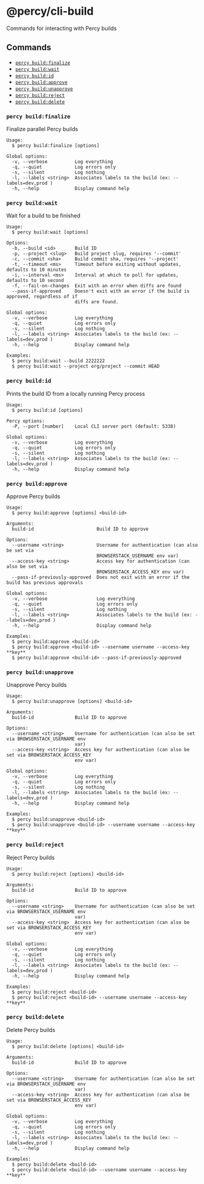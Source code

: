 # @percy/cli-build

Commands for interacting with Percy builds

## Commands
<!-- commands -->
* [`percy build:finalize`](#percy-buildfinalize)
* [`percy build:wait`](#percy-buildwait)
* [`percy build:id`](#percy-buildid)
* [`percy build:approve`](#percy-buildapprove)
* [`percy build:unapprove`](#percy-buildunapprove)
* [`percy build:reject`](#percy-buildreject)
* [`percy build:delete`](#percy-builddelete)

### `percy build:finalize`

Finalize parallel Percy builds

```
Usage:
  $ percy build:finalize [options]

Global options:
  -v, --verbose          Log everything
  -q, --quiet            Log errors only
  -s, --silent           Log nothing
  -l, --labels <string>  Associates labels to the build (ex: --labels=dev,prod )
  -h, --help             Display command help
```

### `percy build:wait`

Wait for a build to be finished

```
Usage:
  $ percy build:wait [options]

Options:
  -b, --build <id>       Build ID
  -p, --project <slug>   Build project slug, requires '--commit'
  -c, --commit <sha>     Build commit sha, requires '--project'
  -t, --timeout <ms>     Timeout before exiting without updates, defaults to 10 minutes
  -i, --interval <ms>    Interval at which to poll for updates, defaults to 10 second
  -f, --fail-on-changes  Exit with an error when diffs are found
  --pass-if-approved     Doesn't exit with an error if the build is approved, regardless of if
                         diffs are found.

Global options:
  -v, --verbose          Log everything
  -q, --quiet            Log errors only
  -s, --silent           Log nothing
  -l, --labels <string>  Associates labels to the build (ex: --labels=dev,prod )
  -h, --help             Display command help

Examples:
  $ percy build:wait --build 2222222
  $ percy build:wait --project org/project --commit HEAD
```

### `percy build:id`

Prints the build ID from a locally running Percy process

```
Usage:
  $ percy build:id [options]

Percy options:
  -P, --port [number]    Local CLI server port (default: 5338)

Global options:
  -v, --verbose          Log everything
  -q, --quiet            Log errors only
  -s, --silent           Log nothing
  -l, --labels <string>  Associates labels to the build (ex: --labels=dev,prod )
  -h, --help             Display command help
```

### `percy build:approve`

Approve Percy builds

```
Usage:
  $ percy build:approve [options] <build-id>

Arguments:
  build-id                       Build ID to approve

Options:
  --username <string>            Username for authentication (can also be set via
                                 BROWSERSTACK_USERNAME env var)
  --access-key <string>          Access key for authentication (can also be set via
                                 BROWSERSTACK_ACCESS_KEY env var)
  --pass-if-previously-approved  Does not exit with an error if the build has previous approvals

Global options:
  -v, --verbose                  Log everything
  -q, --quiet                    Log errors only
  -s, --silent                   Log nothing
  -l, --labels <string>          Associates labels to the build (ex: --labels=dev,prod )
  -h, --help                     Display command help

Examples:
  $ percy build:approve <build-id>
  $ percy build:approve <build-id> --username username --access-key **key**
  $ percy build:approve <build-id> --pass-if-previously-approved
```

### `percy build:unapprove`

Unapprove Percy builds

```
Usage:
  $ percy build:unapprove [options] <build-id>

Arguments:
  build-id               Build ID to approve

Options:
  --username <string>    Username for authentication (can also be set via BROWSERSTACK_USERNAME env
                         var)
  --access-key <string>  Access key for authentication (can also be set via BROWSERSTACK_ACCESS_KEY
                         env var)

Global options:
  -v, --verbose          Log everything
  -q, --quiet            Log errors only
  -s, --silent           Log nothing
  -l, --labels <string>  Associates labels to the build (ex: --labels=dev,prod )
  -h, --help             Display command help

Examples:
  $ percy build:unapprove <build-id>
  $ percy build:unapprove <build-id> --username username --access-key **key**
```

### `percy build:reject`

Reject Percy builds

```
Usage:
  $ percy build:reject [options] <build-id>

Arguments:
  build-id               Build ID to approve

Options:
  --username <string>    Username for authentication (can also be set via BROWSERSTACK_USERNAME env
                         var)
  --access-key <string>  Access key for authentication (can also be set via BROWSERSTACK_ACCESS_KEY
                         env var)

Global options:
  -v, --verbose          Log everything
  -q, --quiet            Log errors only
  -s, --silent           Log nothing
  -l, --labels <string>  Associates labels to the build (ex: --labels=dev,prod )
  -h, --help             Display command help

Examples:
  $ percy build:reject <build-id>
  $ percy build:reject <build-id> --username username --access-key **key**
```

### `percy build:delete`

Delete Percy builds

```
Usage:
  $ percy build:delete [options] <build-id>

Arguments:
  build-id               Build ID to approve

Options:
  --username <string>    Username for authentication (can also be set via BROWSERSTACK_USERNAME env
                         var)
  --access-key <string>  Access key for authentication (can also be set via BROWSERSTACK_ACCESS_KEY
                         env var)

Global options:
  -v, --verbose          Log everything
  -q, --quiet            Log errors only
  -s, --silent           Log nothing
  -l, --labels <string>  Associates labels to the build (ex: --labels=dev,prod )
  -h, --help             Display command help

Examples:
  $ percy build:delete <build-id>
  $ percy build:delete <build-id> --username username --access-key **key**
```
<!-- commandsstop -->
